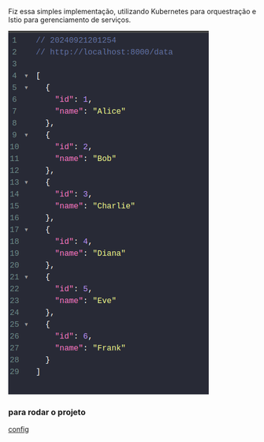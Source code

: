 Fiz essa simples implementação, utilizando Kubernetes para orquestração e Istio para gerenciamento de serviços.

![img](log.png)

### para rodar o projeto

[config](./script/instal.sh)
